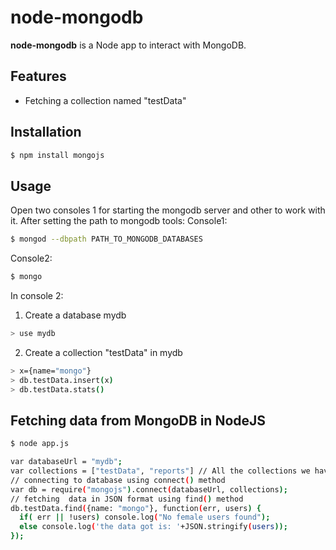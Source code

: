 node-mongodb
======

**node-mongodb** is a Node app to interact with MongoDB.

## Features

* Fetching a collection named "testData"

## Installation

```bash
$ npm install mongojs
```

## Usage

Open two consoles 1 for starting the mongodb server and other to work with it. After setting the path to mongodb tools:
Console1:
```bash
$ mongod --dbpath PATH_TO_MONGODB_DATABASES
```
Console2:
```bash
$ mongo
```

In console 2:
1. Create a database mydb
```bash
> use mydb
```
2. Create a collection "testData" in mydb
```bash
> x={name="mongo"}
> db.testData.insert(x)
> db.testData.stats()
```

## Fetching data from MongoDB in NodeJS

```bash
$ node app.js
```

```bash
var databaseUrl = "mydb"; 
var collections = ["testData", "reports"] // All the collections we have in the database
// connecting to database using connect() method
var db = require("mongojs").connect(databaseUrl, collections);
// fetching  data in JSON format using find() method 
db.testData.find({name: "mongo"}, function(err, users) {
  if( err || !users) console.log("No female users found");
  else console.log('the data got is: '+JSON.stringify(users));
});
```
